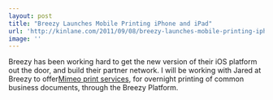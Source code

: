 ```yaml
---
layout: post
title: "Breezy Launches Mobile Printing iPhone and iPad"
url: 'http://kinlane.com/2011/09/08/breezy-launches-mobile-printing-iphone-and-ipad/'
image: ''
---
```


Breezy has been working hard to get the new version of their iOS platform out the door, and build their partner network. I will be working with Jared at Breezy to offer[Mimeo print services][1], for overnight printing of common business documents, through the Breezy Platform.

   [1]: http://www.mimeo.com/ (Mimeo Print Services)
